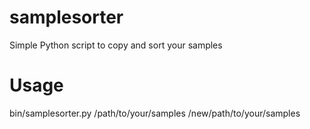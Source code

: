 samplesorter
============

Simple Python script to copy and sort your samples

Usage
============
bin/samplesorter.py /path/to/your/samples /new/path/to/your/samples
